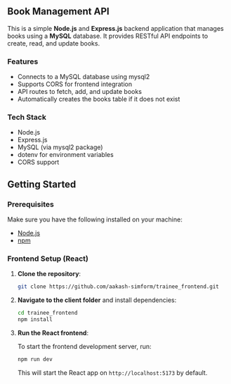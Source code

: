 ## Book Management API  

This is a simple **Node.js** and **Express.js** backend application that manages books using a **MySQL** database. It provides RESTful API endpoints to create, read, and update books.  

### Features  
- Connects to a MySQL database using mysql2  
- Supports CORS for frontend integration  
- API routes to fetch, add, and update books  
- Automatically creates the books table if it does not exist  

### Tech Stack  
- Node.js  
- Express.js  
- MySQL (via mysql2 package)  
- dotenv for environment variables  
- CORS support  

## Getting Started
### Prerequisites

Make sure you have the following installed on your machine:
- [Node.js](https://nodejs.org/)
- [npm](https://www.npmjs.com/)


### Frontend Setup (React)

1. **Clone the repository**:

   ```bash
   git clone https://github.com/aakash-simform/trainee_frontend.git
   ```


2. **Navigate to the client folder** and install dependencies:

   ```bash
   cd trainee_frontend
   npm install
   ```

3. **Run the React frontend**:

   To start the frontend development server, run:

   ```bash
   npm run dev
   ```

   This will start the React app on `http://localhost:5173` by default.